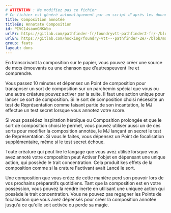 ```yaml
---
# ATTENTION : Ne modifiez pas ce fichier
# Ce fichier est généré automatiquement par un script d'après les données du module Foundry VTT officiel et de sa traduction
title: Composition annotée
titleEn: Annotate Composition
id: PIVC14saumGNKWbo
urlFr: https://gitlab.com/pathfinder-fr/foundryvtt-pathfinder2-fr/-/blob/master/data/feats/PIVC14saumGNKWbo.htm
urlEn: https://gitlab.com/hooking/foundry-vtt---pathfinder-2e/-/blob/master/packs/data/feats.db/annotate-composition.json
group: feats
layout: dons
---
```

En transcrivant la composition sur le papier, vous pouvez créer une source de mots émouvants ou une chanson que d'autrespeuvent lire et comprendre.

Vous passez 10 minutes et dépensez un Point de composition pour transposer un sort de composition sur un parchemin spécial que vous ou une autre créature pouvez activer par la suite. Il faut une action unique pour lancer ce sort de composition. Si le sort de composition choisi nécessite un test de Représentation comme faisant partie de son incantation, le MJ effectue un test secret lorsque vous annotez votre score.

Si vous possédez <a class="entity-link" data-pack="pf2e.spells-srd" data-id="kF0rs9mCPvJGfAZE" draggable="true">Inspiration héroïque</a> ou <a class="entity-link" data-pack="pf2e.spells-srd" data-id="irTdhxTixU9u9YUm" draggable="true">Composition prolongée</a> et que le sort de composition choisi le permet, vous pouvez utiliser aussi un de ces sorts pour modifier la composition annotée, le MJ lançant en secret le test de Représentation. Si vous le faites, vous dépensez un Point de focalisation supplémentaire, même si le test secret échoue.

Toute créature qui peut lire le langage que vous avez utilisé lorsque vous avez annoté votre composition peut Activer l'objet en dépensant une unique action, qui possède le trait concentration. Cela produit kes effets de la composition comme si la crature l'activant avait <a class="entity-link" data-pack="pf2e.actionspf2e" data-id="aBQ8ajvEBByv45yz" draggable="true">Lancé le sort</a>.

Une composition que vous créez de cette manière  perd son pouvoir lors de vos prochains préparatifs quotidiens. Tant que la composition est en votre possession, vous pouvez la rendre inerte en utilisant une uniquee action qui possède le trait concentration. Vous ne pouvez pas regagner les Points de focalisation que vous avez dépensés pour créer la composition annotée jusqu'à ce qu'elle soit activée ou perde sa magie.


